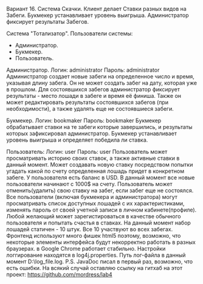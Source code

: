 ﻿﻿Вариант 16.	Система Скачки. Клиент делает Ставки разных видов на Забеги.
Букмекер устанавливает уровень выигрыша. Администратор фиксирует результаты Забегов.

Система "Тотализатор".
Пользователи системы:
- Администратор.
- Букмекер.
- Пользователь.

Администратор.
Логин: administrator
Пароль: administrator
	Администратор создает новые забеги на определенное число и время, указывая длину забега. 
Он не может создать забег на дату, которая уже в прошлом. Для состоявшихся забегов администратор фиксирует
результаты - место лошади в забеге и время её финиша. Также он может редактировать результаты состоявшихся забегов
(при необходимости), а также удалять еще не состоявшиеся забеги.

Букмекер.
Логин: bookmaker
Пароль: bookmaker
	Букмекер обрабатывает ставки на те забеги которые завершились, и результаты которых зафиксировал администратор.
Букмекер устанавливает уровень выигрыша и определяет победила ли ставка.

Пользователь:
Логин: user
Пароль: user
	Пользователь может просматривать историю своих ставок, а также активные ставки в данный момент. Может создавать новую ставку
посредством попытки угадать какой по счету определенная лошадь придет в конкретном забеге. У пользователя есть баланс в USD.
В данный момент все новые пользователи начинают с 1000$ на счету. Пользователь может отменить(удалить) свою ставку на забег, если забег еще
не состоялся.
	Все пользователи (включая букмекера и администратора) могут просматривать список доступных лошадей
с их характеристиками, изменять пароль от своей учетной записи в личном кабинете(профиле).
Любой желающий может зарегистироваться в качестве обычного пользователя и попытать счастья в ставках.
	На данный момент набор лошадей статичен - 10 штук. Все 10 участвуют во всех забегах.
	Фронтенд используют много фишек html5 поэтому, возможно, что некоторые элементы интерфейса будут некорректно работать в разных
браузерах. в Google Chrome работает стабильно.
	Настройки логгирование находятся в log4j.properties. Путь лог-файла в данный момент D:\log_file.log.
P.S.
JavaDoc писал в первый раз, возможно, что есть ошибки.
На всякий случай оставляю ссылку на гитхаб на этот проект: https://github.com/mordress/lab4